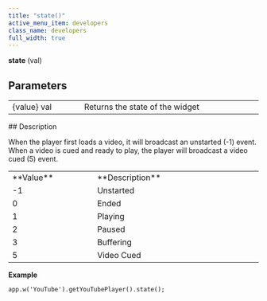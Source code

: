 ```yaml
---
title: "state()"
active_menu_item: developers
class_name: developers
full_width: true
---
```



**state** (val)

## Parameters

<table>
<tr>
<td width="169">
{value} val

</td>
<td width="17">
</td>
<td width="694">
Returns the state of the widget

</td>
</tr>
</table>
## Description

When the player first loads a video, it will broadcast an unstarted (-1) event. When a video is cued and ready to play, the player will broadcast a video cued (5) event.

<table>
<tr>
<td width="226">
**Value**

</td>
<td width="10">
</td>
<td width="644">
**Description**

</td>
</tr>
<tr>
<td width="226">
-1

</td>
<td width="10">
</td>
<td width="644">
Unstarted

</td>
</tr>
<tr>
<td width="226">
0

</td>
<td width="10">
</td>
<td width="644">
Ended

</td>
</tr>
<tr>
<td width="226">
1

</td>
<td width="10">
</td>
<td width="644">
Playing

</td>
</tr>
<tr>
<td width="226">
2

</td>
<td width="10">
</td>
<td width="644">
Paused

</td>
</tr>
<tr>
<td width="226">
3

</td>
<td width="10">
</td>
<td width="644">
Buffering

</td>
</tr>
<tr>
<td width="226">
5

</td>
<td width="10">
</td>
<td width="644">
Video Cued

</td>
</tr>
</table>

**Example**

     
    app.w('YouTube').getYouTubePlayer().state();
     
   


